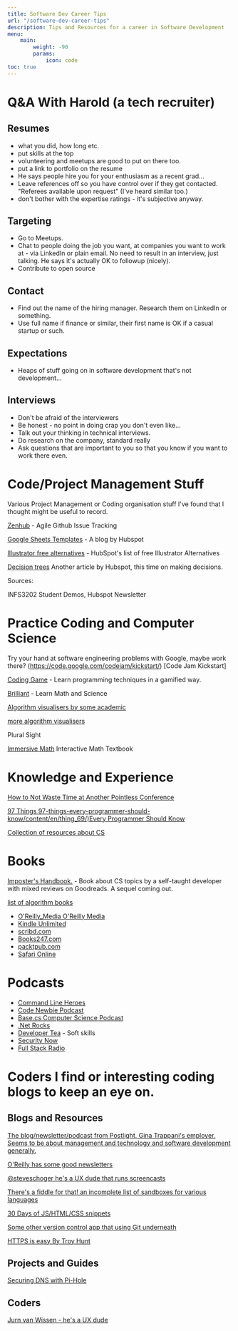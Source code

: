 ```yaml
---
title: Software Dev Career Tips
url: "/software-dev-career-tips"
description: Tips and Resources for a career in Software Development
menu:
    main: 
        weight: -90
        params:
            icon: code
toc: true
---
```


# Q&A With Harold (a tech recruiter) #

## Resumes ##
* what you did, how long etc.
* put skills at the top
* volunteering and meetups are good to put on there too.
* put a link to portfolio on the resume
* He says people hire you for your enthusiasm as a recent grad...
* Leave references off so you have control over if they get contacted. "Referees available upon request" (I've heard similar too.)
* don't bother with the expertise ratings - it's subjective anyway.

## Targeting ##
* Go to Meetups.
* Chat to people doing the job you want, at companies you want to work at - via LinkedIn or plain email. No need to result in an interview, just talking. He says it's actually OK to followup (nicely).
* Contribute to open source

## Contact ##
* Find out the name of the hiring manager. Research them on LinkedIn or something.
* Use full name if finance or similar, their first name is OK if a casual startup or such.

## Expectations ##
* Heaps of stuff going on in software development that's not development...

## Interviews ##
* Don't be afraid of the interviewers
* Be honest - no point in doing crap you don't even like...
* Talk out your thinking in technical interviews.
* Do research on the company, standard really
* Ask questions that are important to you so that you know if you want to work there even.

# Code/Project Management Stuff #
Various Project Management or Coding organisation stuff I've found that I thought might be useful to record.

[Zenhub](https://www.zenhub.com/) - Agile Github Issue Tracking

[Google Sheets Templates](https://blog.hubspot.com/marketing/google-sheets-templates)  - A blog by Hubspot

[Illustrator free alternatives](https://blog.hubspot.com/marketing/adobe-free-alternatives) - HubSpot's list of free Illustrator Alternatives

[Decision trees](https://blog.hubspot.com/marketing/decision-tree?utm_campaign=Marketing%20Blog%20Weekly%20Email%20Sends&utm_source=hs_email&utm_medium=email&utm_content=63703673)  Another article by Hubspot, this time on making decisions.

Sources:

INFS3202 Student Demos, Hubspot Newsletter

# Practice Coding and Computer Science #

Try your hand at software engineering problems with Google, maybe work there? (https://code.google.com/codejam/kickstart/) [Code Jam Kickstart]

 [Coding Game](https://www.codingame.com/start) - Learn programming techniques in a gamified way.

[Brilliant](https://brilliant.org) - Learn Math and Science

[Algorithm visualisers by some academic](https://www.cs.usfca.edu/~galles/visualization/Algorithms.html)

[more algorithm visualisers](https://visualgo.net/en)

Plural Sight

[Immersive Math](http://immersivemath.com/ila/index.html) Interactive Math Textbook

# Knowledge and Experience #

[How to Not Waste Time at Another Pointless Conference](https://medium.com/the-mission/how-to-not-waste-your-time-at-another-pointless-conference-370db117a590)

[97 Things 97-things-every-programmer-should-know/content/en/thing_69/)Every Programmer Should Know](https://97-things-every-x-should-know.gitbooks.io/)

[Collection of resources about CS](https://teachyourselfcs.com)

# Books #

[Imposter's Handbook.](https://bigmachine.io/products/the-imposters-handbook/) -  Book about CS topics by a self-taught developer with mixed reviews on Goodreads. A sequel coming out.

[list of algorithm books](https://whatpixel.com/best-algorithm-books/)

* [O'Reilly_Media O'Reilly Media](https://en.wikipedia.org/wiki/)
* [Kindle Unlimited](https://en.wikipedia.org/wiki/Kindle_Unlimited)
* [scribd.com](https://en.wikipedia.org/wiki/Scribd)
* [Books247.com](https://www.books247.com/)
* [packtpub.com](https://www.packtpub.com/)
* [Safari Online](https://en.wikipedia.org/wiki/O%27Reilly_Media#Safari_Books_Online)

# Podcasts #

* [Command Line Heroes](https://www.redhat.com/en/command-line-heroes)
* [Code Newbie Podcast](https://www.codenewbie.org/podcast)
* [Base.cs Computer Science Podcast](https://www.codenewbie.org/basecs)
* [.Net Rocks](http://www.dotnetrocks.com/)
* [Developer Tea](http://www.developertea.com/) - Soft skills
* [Security Now](https://twit.tv/shows/security-now)
* [Full Stack Radio](http://fullstackradio.com/)

# Coders I find or interesting coding blogs to keep an eye on. #

## Blogs and Resources ##

[The blog/newsletter/podcast from Postlight, Gina Trappani's employer. Seems to be about management and technology and software development generally.](https://trackchanges.postlight.com/)

[O'Reilly has some good newsletters](https://www.oreilly.com/emails/newsletters/index.html) 

[@steveschoger he's a UX dude that runs screencasts](https://twitter.com/steveschoger) 

[There's a fiddle for that! an incomplete list of sandboxes for various languages](https://fiddles.io/) 

[30 Days of JS/HTML/CSS snippets](https://medium.com/@samanthaming/codetidbits30-9a782b17fa89) 

[Some other version control app that using Git underneath](https://medium.com/glitch/reinventing-version-control-with-glitch-rewind-914c350da442) 

[HTTPS is easy By Troy Hunt](https://www.troyhunt.com/https-is-easy/) 

## Projects and Guides ##

[Securing DNS with Pi-Hole](https://scotthelme.co.uk/securing-dns-across-all-of-my-devices-with-pihole-dns-over-https-1-1-1-1/) 

## Coders ##

[Jurn van Wissen - he's a UX dude](https://twitter.com/jurn_w) 
